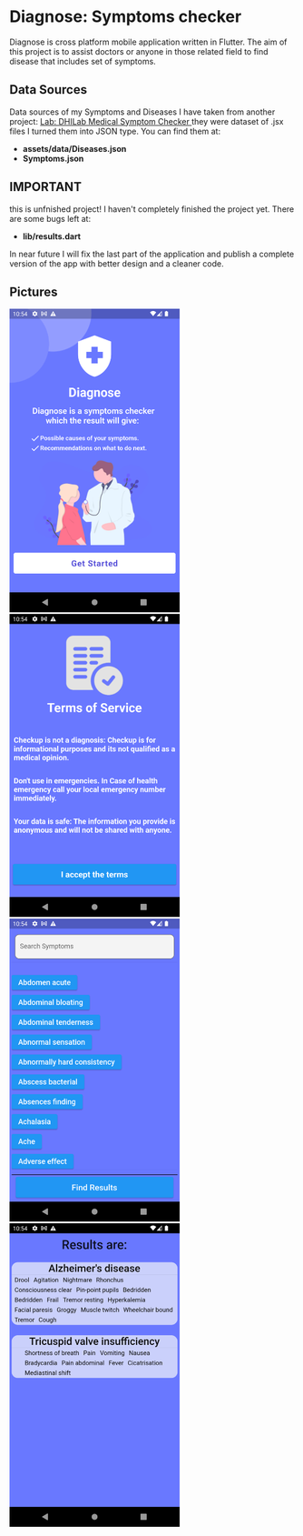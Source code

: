 # Diagnose: Symptoms checker

Diagnose is cross platform mobile application written in Flutter.
The aim of this project is to assist doctors or anyone in those related field to find disease that includes set of symptoms.

## Data Sources

Data sources of my Symptoms and Diseases I have taken from another project: [Lab: DHILab Medical Symptom Checker
](https://github.com/LabinatorSolutions/medical-symptom-checker)
they were dataset of .jsx files I turned them into JSON type.
You can find them at:

- **assets/data/Diseases.json**
- **Symptoms.json**

## IMPORTANT
this is unfnished project! I haven't completely finished the project yet.
There are some bugs left at:
- **lib/results.dart**

In near future I will fix the last part of the application and publish a complete version of the app with better design and a cleaner code.

## Pictures
<img src="assets/images/1.png" width="300" >
<img src="assets/images/2.png" width="300" >
<img src="assets/images/3.png" width="300" >
<img src="assets/images/4.png" width="300" >
